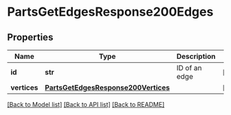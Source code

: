 # PartsGetEdgesResponse200Edges

## Properties
Name | Type | Description | Notes
------------ | ------------- | ------------- | -------------
**id** | **str** | ID of an edge | [optional] 
**vertices** | [**PartsGetEdgesResponse200Vertices**](PartsGetEdgesResponse200Vertices.md) |  | [optional] 

[[Back to Model list]](../README.md#documentation-for-models) [[Back to API list]](../README.md#documentation-for-api-endpoints) [[Back to README]](../README.md)


